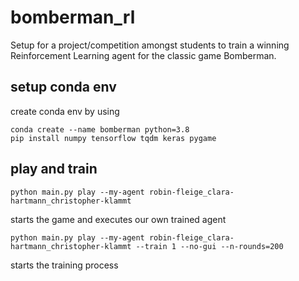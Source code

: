 # bomberman_rl
Setup for a project/competition amongst students to train a winning Reinforcement Learning agent for the classic game Bomberman.

## setup conda env

create conda env by using 

```
conda create --name bomberman python=3.8
pip install numpy tensorflow tqdm keras pygame
```

## play and train

```python main.py play --my-agent robin-fleige_clara-hartmann_christopher-klammt```

starts the game and executes our own trained agent

```python main.py play --my-agent robin-fleige_clara-hartmann_christopher-klammt --train 1 --no-gui --n-rounds=200```

starts the training process
